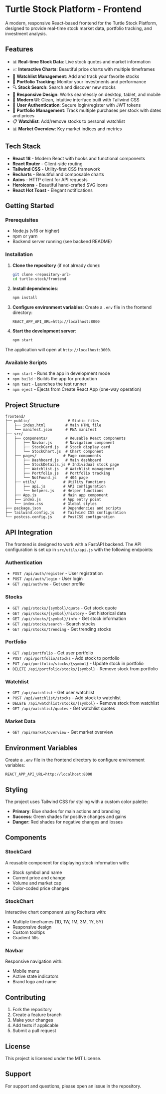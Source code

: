 # Turtle Stock Platform - Frontend

A modern, responsive React-based frontend for the Turtle Stock Platform, designed to provide real-time stock market data, portfolio tracking, and investment analysis.

## Features

- 📊 **Real-time Stock Data**: Live stock quotes and market information
- 📈 **Interactive Charts**: Beautiful price charts with multiple timeframes
- 👀 **Watchlist Management**: Add and track your favorite stocks
- 💼 **Portfolio Tracking**: Monitor your investments and performance
- 🔍 **Stock Search**: Search and discover new stocks
- 📱 **Responsive Design**: Works seamlessly on desktop, tablet, and mobile
- 🎨 **Modern UI**: Clean, intuitive interface built with Tailwind CSS
- 🔐 **User Authentication**: Secure login/register with JWT tokens
- 📅 **Portfolio Management**: Track multiple purchases per stock with dates and prices
- 📋 **Watchlist**: Add/remove stocks to personal watchlist
- 📊 **Market Overview**: Key market indices and metrics

## Tech Stack

- **React 18** - Modern React with hooks and functional components
- **React Router** - Client-side routing
- **Tailwind CSS** - Utility-first CSS framework
- **Recharts** - Beautiful and composable charts
- **Axios** - HTTP client for API requests
- **Heroicons** - Beautiful hand-crafted SVG icons
- **React Hot Toast** - Elegant notifications

## Getting Started

### Prerequisites

- Node.js (v16 or higher)
- npm or yarn
- Backend server running (see backend README)

### Installation

1. **Clone the repository** (if not already done):
   ```bash
   git clone <repository-url>
   cd turtle-stock/frontend
   ```

2. **Install dependencies**:
   ```bash
   npm install
   ```

3. **Configure environment variables**:
   Create a `.env` file in the frontend directory:
   ```env
   REACT_APP_API_URL=http://localhost:8000
   ```

4. **Start the development server**:
   ```bash
   npm start
   ```

The application will open at `http://localhost:3000`.

### Available Scripts

- `npm start` - Runs the app in development mode
- `npm build` - Builds the app for production
- `npm test` - Launches the test runner
- `npm eject` - Ejects from Create React App (one-way operation)

## Project Structure

```
frontend/
├── public/                 # Static files
│   ├── index.html         # Main HTML file
│   └── manifest.json      # PWA manifest
├── src/
│   ├── components/        # Reusable React components
│   │   ├── Navbar.js      # Navigation component
│   │   ├── StockCard.js   # Stock display card
│   │   └── StockChart.js  # Chart component
│   ├── pages/            # Page components
│   │   ├── Dashboard.js   # Main dashboard
│   │   ├── StockDetails.js # Individual stock page
│   │   ├── Watchlist.js   # Watchlist management
│   │   ├── Portfolio.js   # Portfolio tracking
│   │   └── NotFound.js    # 404 page
│   ├── utils/            # Utility functions
│   │   ├── api.js        # API configuration
│   │   └── helpers.js    # Helper functions
│   ├── App.js            # Main app component
│   ├── index.js          # App entry point
│   └── index.css         # Global styles
├── package.json          # Dependencies and scripts
├── tailwind.config.js    # Tailwind CSS configuration
└── postcss.config.js     # PostCSS configuration
```

## API Integration

The frontend is designed to work with a FastAPI backend. The API configuration is set up in `src/utils/api.js` with the following endpoints:

### Authentication
- `POST /api/auth/register` - User registration
- `POST /api/auth/login` - User login
- `GET /api/auth/me` - Get user profile

### Stocks
- `GET /api/stocks/{symbol}/quote` - Get stock quote
- `GET /api/stocks/{symbol}/history` - Get historical data
- `GET /api/stocks/{symbol}/info` - Get stock information
- `GET /api/stocks/search` - Search stocks
- `GET /api/stocks/trending` - Get trending stocks

### Portfolio
- `GET /api/portfolio` - Get user portfolio
- `POST /api/portfolio/stocks` - Add stock to portfolio
- `PUT /api/portfolio/stocks/{symbol}` - Update stock in portfolio
- `DELETE /api/portfolio/stocks/{symbol}` - Remove stock from portfolio

### Watchlist
- `GET /api/watchlist` - Get user watchlist
- `POST /api/watchlist/stocks` - Add stock to watchlist
- `DELETE /api/watchlist/stocks/{symbol}` - Remove stock from watchlist
- `GET /api/watchlist/quotes` - Get watchlist quotes

### Market Data
- `GET /api/market/overview` - Get market overview

## Environment Variables

Create a `.env` file in the frontend directory to configure environment variables:

```env
REACT_APP_API_URL=http://localhost:8000
```

## Styling

The project uses Tailwind CSS for styling with a custom color palette:

- **Primary**: Blue shades for main actions and branding
- **Success**: Green shades for positive changes and gains
- **Danger**: Red shades for negative changes and losses

## Components

### StockCard
A reusable component for displaying stock information with:
- Stock symbol and name
- Current price and change
- Volume and market cap
- Color-coded price changes

### StockChart
Interactive chart component using Recharts with:
- Multiple timeframes (1D, 1W, 1M, 3M, 1Y, 5Y)
- Responsive design
- Custom tooltips
- Gradient fills

### Navbar
Responsive navigation with:
- Mobile menu
- Active state indicators
- Brand logo and name

## Contributing

1. Fork the repository
2. Create a feature branch
3. Make your changes
4. Add tests if applicable
5. Submit a pull request

## License

This project is licensed under the MIT License.

## Support

For support and questions, please open an issue in the repository. 